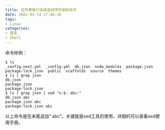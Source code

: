 ```yaml
---
title: 在列表每行末尾追加字符串的命令
date: 2022-03-14 17:46:26
tags:
- Linux
categories:
- 语言
- Shell
---
```


命令样例：

```Shell
$ ls
_config.next.yml  _config.yml  db.json  node_modules  package.json  package-lock.json  public  scaffolds  source  themes
$ ls | grep json
db.json
package.json
package-lock.json
$ ls | grep json | sed "s:$: abc:"
db.json abc
package.json abc
package-lock.json abc
```

以上命令是在末尾追加“ abc”。关键就是sed工具的使用，详细的可以查看sed使用手册。